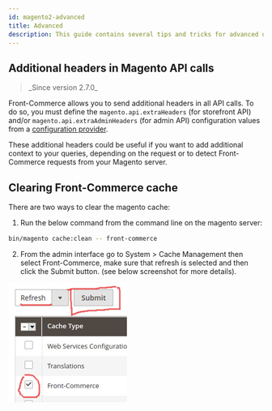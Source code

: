 ```yaml
---
id: magento2-advanced
title: Advanced
description: This guide contains several tips and tricks for advanced usage of the Magento 2 integration in a Front-Commerce project.
---
```


## Additional headers in Magento API calls

<blockquote class="feature--new">
_Since version 2.7.0_
</blockquote>

Front-Commerce allows you to send additional headers in all API calls. To do so, you must define the `magento.api.extraHeaders` (for storefront API) and/or `magento.api.extraAdminHeaders` (for admin API) configuration values from a [configuration provider](/docs/advanced/server/configurations.html#What-is-a-configuration-provider).

These additional headers could be useful if you want to add additional context to your queries, depending on the request or to detect Front-Commerce requests from your Magento server.

## Clearing Front-Commerce cache

There are two ways to clear the magento cache:

1. Run the below command from the command line on the magento server:

```sh
bin/magento cache:clean -- front-commerce
```

2. From the admin interface go to System > Cache Management then select Front-Commerce, make sure that refresh is selected and then click the Submit button. (see below screenshot for more details).

<img src="./clear-fc-cache.jpg" alt="Clear front commerce cache" />
